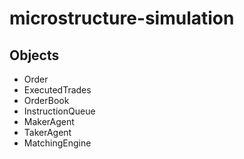 # microstructure-simulation

## Objects

- Order
- ExecutedTrades
- OrderBook
- InstructionQueue
- MakerAgent
- TakerAgent
- MatchingEngine